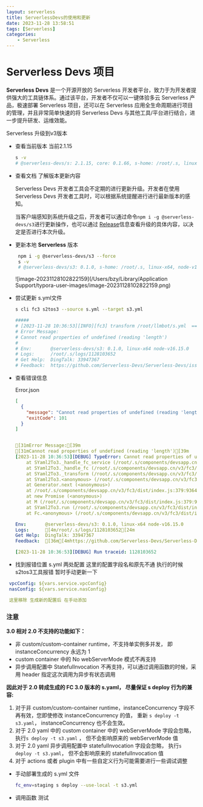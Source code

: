 ```yaml
---
layout: serverless
title: ServerlessDevs的使用和更新
date: 2023-11-28 13:58:51
tags: [Serverless]
categories:
    - Serverless
---
```


# Serverless Devs 项目

**Serverless Devs** 是一个开源开放的 Serverless 开发者平台，致力于为开发者提供强大的工具链体系。通过该平台，开发者不仅可以一键体验多云 Serverless 产品，极速部署 Serverless 项目，还可以在 Serverless 应用全生命周期进行项目的管理，并且非常简单快速的将 Serverless Devs 与其他工具/平台进行结合，进一步提升研发、运维效能。



Serverless 升级到v3版本

- 查看当前版本 当前2.1.15

    ```bash
    s -v
    # @serverless-devs/s: 2.1.15, core: 0.1.66, s-home: /root/.s, linux-x64, node-v16.15.0
    ```

- 查看文档 了解版本更新内容

    Serverless Devs 开发者工具会不定期的进行更新升级。开发者在使用 Serverless Devs 开发者工具时，可以根据系统提醒进行进行最新版本的感知。

    当客户端感知到系统升级之后，开发者可以通过命令`npm i -g @serverless-devs/s3`进行更新操作，也可以通过 [Release](https://github.com/Serverless-Devs/Serverless-Devs/releases)信息查看升级的具体内容，以决定是否进行本次升级。



- 更新本地 **Serverless** 版本

    ```bash
     npm i -g @serverless-devs/s3 --force
     s -v
     # @serverless-devs/s3: 0.1.0, s-home: /root/.s, linux-x64, node-v16.15.0
    ```

    ![image-20231128102822159](/Users/bzy/Library/Application Support/typora-user-images/image-20231128102822159.png)



- 尝试更新 s.yml文件

    ```bash
    s cli fc3 s2tos3 --source s.yml --target s3.yml

    #####
    # [2023-11-28 10:36:53][INFO][fc3] transform /root/llmbot/s.yml  =====>  /root/llmbot/s3.yaml
    # Error Message:
    # Cannot read properties of undefined (reading 'length')
    #
    # Env:       @serverless-devs/s3: 0.1.0, linux-x64 node-v16.15.0
    # Logs:      /root/.s/logs/1128103652
    # Get Help:  DingTalk: 33947367
    # Feedback:  https://github.com/Serverless-Devs/Serverless-Devs/issues
    ```

- 查看错误信息

    Error.json

    ```json
    [
      {
        "message": "Cannot read properties of undefined (reading 'length')",
        "exitCode": 101
      }
    ]
    ```



    ```yaml

    [31mError Message:[39m
    [31mCannot read properties of undefined (reading 'length')[39m
    [2023-11-28 10:36:53][DEBUG] TypeError: Cannot read properties of undefined (reading 'length')
        at SYaml2To3._handle_fc_service (/root/.s/components/devsapp.cn/v3/fc3/dist/index.js:379:96182)
        at SYaml2To3._handle_fc (/root/.s/components/devsapp.cn/v3/fc3/dist/index.js:379:97546)
        at SYaml2To3._transform (/root/.s/components/devsapp.cn/v3/fc3/dist/index.js:379:95887)
        at SYaml2To3.<anonymous> (/root/.s/components/devsapp.cn/v3/fc3/dist/index.js:379:95802)
        at Generator.next (<anonymous>)
        at /root/.s/components/devsapp.cn/v3/fc3/dist/index.js:379:93645
        at new Promise (<anonymous>)
        at M (/root/.s/components/devsapp.cn/v3/fc3/dist/index.js:379:93392)
        at SYaml2To3.run (/root/.s/components/devsapp.cn/v3/fc3/dist/index.js:379:95534)
        at Fc.<anonymous> (/root/.s/components/devsapp.cn/v3/fc3/dist/index.js:379:41869)

    Env:       @serverless-devs/s3: 0.1.0, linux-x64 node-v16.15.0
    Logs:      [4m/root/.s/logs/1128103652[24m
    Get Help:  DingTalk: 33947367
    Feedback:  [36m[4mhttps://github.com/Serverless-Devs/Serverless-Devs/issues[24m[39m

    [2023-11-28 10:36:53][DEBUG] Run traceid: 1128103652

    ```

- 找到报错位置 s.yml 两处配置 这里的配置字段名和原先不通 执行的时候 s2tos3工具报错 暂时手动更新一下

```yaml
 vpcConfig: ${vars.service.vpcConfig}
 nasConfig: ${vars.service.nasConfig}

 这里移除 生成新的配置后 在手动添加
```



### 注意

**3.0 相对 2.0 不支持的功能如下：**

- 非 custom/custom-container runtime，不支持单实例多并发， 即 instanceConcurrency 永远为 1
- custom container 中的 No webServerMode 模式不再支持
- 异步调用配置中 StatefulInvocation 不再支持，可以通过调用函数的时候，采用 header 指定这次调用为异步有状态调用

**因此对于 2.0 转成生成的 FC 3.0 版本的 s.yaml， 尽量保证 s deploy 行为的兼容:**

1. 对于非 custom/custom-container runtime，instanceConcurrency 字段不再有效，您即使修改 instanceConcurrency 的值， 重新 `s deploy -t s3.yaml`， instanceConcurrency 也不会生效。
2. 对于 2.0 yaml 中的 custom container 中的 webServerMode 字段会忽略， 执行`s deploy -t s3.yaml` ， 但不会影响原来的 webServerMode 值
3. 对于 2.0 yaml 异步调用配置中 statefulInvocation 字段会忽略， 执行`s deploy -t s3.yaml`， 但不会影响原来的 statefulInvocation 值
4. 对于 actions 或者 plugin 中有一些自定义行为可能需要进行一些调试调整



- 手动部署生成的 s.yml 文件

    ```bash
    fc_env=staging s deploy --use-local -t s3.yml
    ```

- 调用函数 测试

